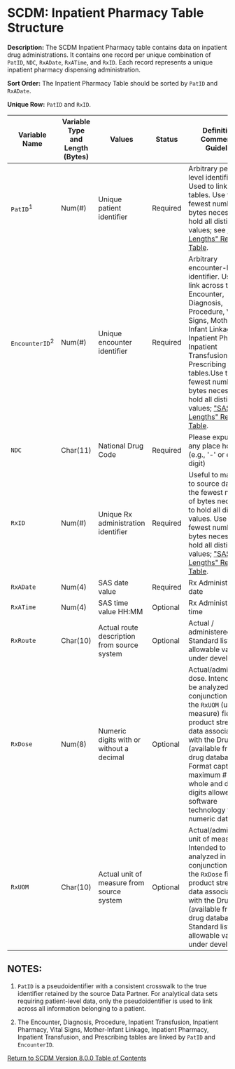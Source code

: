 # SCDM: Inpatient Pharmacy Table Structure

**Description:** The SCDM Inpatient Pharmacy table contains data on inpatient drug administrations. It contains one record per unique combination of `PatID`, `NDC`, `RxADate`, `RxATime`, and `RxID`. Each record represents a unique inpatient pharmacy dispensing administration.

**Sort Order:** The Inpatient Pharmacy Table should be sorted by `PatID` and `RxADate`.

**Unique Row:** `PatID` and `RxID`.

| Variable Name | Variable Type and Length (Bytes) | Values | Status | Definition / Comments / Guideline | Example |
| --- | --- | --- | --- | --- |--- |
| `PatID`<sup>1</sup> | Num(#) | Unique patient identifier | Required | Arbitrary person&#45;level identifier. Used to link across tables. Use the fewest number of bytes necessary to hold all distinct values; see ["SAS Lengths" Reference Table](SAS_lengths_reference_table.md). | `123456789` |
| `EncounterID`<sup>2</sup> | Num(#) | Unique encounter identifier | Required | Arbitrary encounter&#45;level identifier. Used to link across the Encounter, Diagnosis, Procedure, Vital Signs, Mother&#45;Infant Linkage, Inpatient Pharmacy, Inpatient Transfusion, and Prescribing tables.Use the fewest number of bytes necessary to hold all distinct values; ["SAS Lengths" Reference Table](SAS_lengths_reference_table.md). | `98765432159753` |
| `NDC` | Char(11) | National Drug Code | Required | Please expunge any place holders (e.g., '\-' or extra digit) | `12345678910` |
| `RxID` | Num(#) | Unique Rx administration identifier | Required | Useful to map back to source data. Use the fewest number of bytes necessary to hold all distinct values. Use the fewest number of bytes necessary to hold all distinct values; ["SAS Lengths" Reference Table](SAS_lengths_reference_table.md). | |
| `RxADate` | Num(4) | SAS date value | Required | Rx Administration date | `12/1/2019` |
| `RxATime` | Num(4) | SAS time value HH:MM | Optional | Rx Administration time | `20:56` |
| `RxRoute` | Char(10) | Actual route description from source system | Optional | Actual / administered route. Standard list of allowable values under development. | `IV` |
| `RxDose` | Num(8) | Numeric digits with or without a decimal | Optional | Actual/administered dose. Intended to be analyzed in conjunction with the `RxUOM` (unit of measure) field and product strength data associated with the Drug Code (available from drug databases). Format captures maximum # of whole and decimal digits allowed by software technology for numeric data. | `100` |
| `RxUOM` | Char(10) | Actual unit of measure from source system | Optional | Actual/administered unit of measure. Intended to be analyzed in conjunction with the `RxDose` field and product strength data associated with the Drug Code (available from drug databases). Standard list of allowable values under development. | `ML` |

## NOTES:

1. `PatID` is a pseudoidentifier with a consistent crosswalk to the true identifier retained by the source Data Partner. For analytical data sets requiring patient-level data, only the pseudoidentifier is used to link across all information belonging to a patient.

2. The Encounter, Diagnosis, Procedure, Inpatient Transfusion, Inpatient Pharmacy, Vital Signs, Mother-Infant Linkage, Inpatient Pharmacy, Inpatient Transfusion, and Prescribing tables are linked by `PatID` and `EncounterID`.

[Return to SCDM Version 8.0.0 Table of Contents](800_00FM_atoc_scdm.md)
